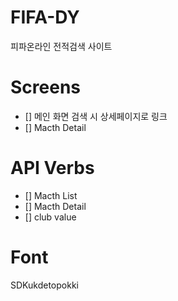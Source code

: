 # FIFA-DY

피파온라인 전적검색 사이트

# Screens

- [] 메인 화면 검색 시 상세페이지로 링크
- [] Macth Detail

# API Verbs

- [] Macth List
- [] Macth Detail
- [] club value

# Font

SDKukdetopokki
